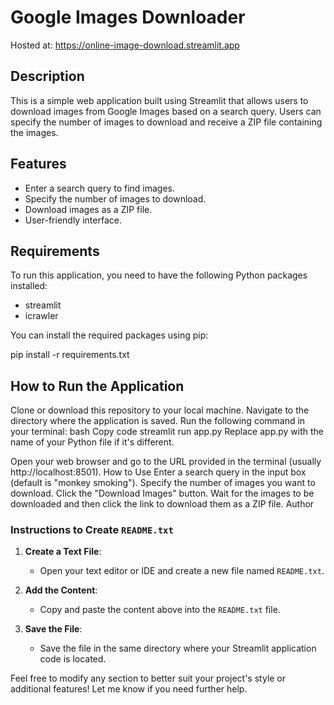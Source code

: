 # Google Images Downloader

Hosted at: https://online-image-download.streamlit.app

## Description
This is a simple web application built using Streamlit that allows users to download images from Google Images based on a search query. Users can specify the number of images to download and receive a ZIP file containing the images.

## Features
- Enter a search query to find images.
- Specify the number of images to download.
- Download images as a ZIP file.
- User-friendly interface.

## Requirements
To run this application, you need to have the following Python packages installed:
- streamlit
- icrawler

You can install the required packages using pip:


pip install -r requirements.txt

## How to Run the Application
Clone or download this repository to your local machine.
Navigate to the directory where the application is saved.
Run the following command in your terminal:
bash
Copy code
streamlit run app.py
Replace app.py with the name of your Python file if it's different.

Open your web browser and go to the URL provided in the terminal (usually http://localhost:8501).
How to Use
Enter a search query in the input box (default is "monkey smoking").
Specify the number of images you want to download.
Click the "Download Images" button.
Wait for the images to be downloaded and then click the link to download them as a ZIP file.
Author



### Instructions to Create `README.txt`

1. **Create a Text File**:
   - Open your text editor or IDE and create a new file named `README.txt`.

2. **Add the Content**:
   - Copy and paste the content above into the `README.txt` file.

3. **Save the File**:
   - Save the file in the same directory where your Streamlit application code is located.

Feel free to modify any section to better suit your project's style or additional features! Let me know if you need further help.
